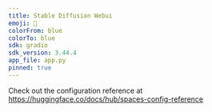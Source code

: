 ```yaml
---
title: Stable Diffusion Webui
emoji: 🚀
colorFrom: blue
colorTo: blue
sdk: gradio
sdk_version: 3.44.4
app_file: app.py
pinned: true
---
```


Check out the configuration reference at https://huggingface.co/docs/hub/spaces-config-reference
